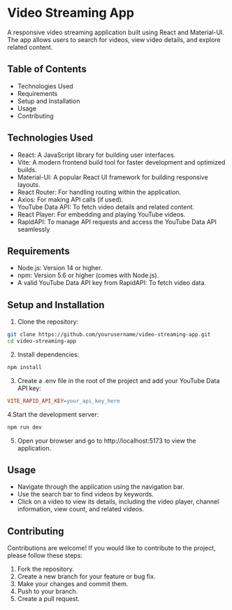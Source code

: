 # Video Streaming App
A responsive video streaming application built using React and Material-UI. The app allows users to search for videos, view video details, and explore related content.

## Table of Contents
- Technologies Used
- Requirements
- Setup and Installation
- Usage
- Contributing

## Technologies Used
- React: A JavaScript library for building user interfaces.
- Vite: A modern frontend build tool for faster development and optimized builds.
- Material-UI: A popular React UI framework for building responsive layouts.
- React Router: For handling routing within the application.
- Axios: For making API calls (if used).
- YouTube Data API: To fetch video details and related content.
- React Player: For embedding and playing YouTube videos.
- RapidAPI: To manage API requests and access the YouTube Data API seamlessly

## Requirements
- Node.js: Version 14 or higher.
- npm: Version 5.6 or higher (comes with Node.js).
- A valid YouTube Data API key from RapidAPI: To fetch video data.

## Setup and Installation
1. Clone the repository:

````bash
git clone https://github.com/yourusername/video-streaming-app.git
cd video-streaming-app
````
2. Install dependencies:

````bash
npm install
````

3. Create a .env file in the root of the project and add your YouTube Data API key:

````makefile
VITE_RAPID_API_KEY=your_api_key_here
````

4.Start the development server:
````bash
npm run dev
````
5. Open your browser and go to http://localhost:5173 to view the application.

## Usage
- Navigate through the application using the navigation bar.
- Use the search bar to find videos by keywords.
- Click on a video to view its details, including the video player, channel information, view count, and related videos.

## Contributing
Contributions are welcome! If you would like to contribute to the project, please follow these steps:

1. Fork the repository.
2. Create a new branch for your feature or bug fix.
3. Make your changes and commit them.
4. Push to your branch.
5. Create a pull request.